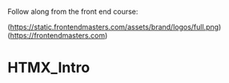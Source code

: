 Follow along from the front end course: 

(https://static.frontendmasters.com/assets/brand/logos/full.png)(https://frontendmasters.com)
# HTMX_Intro
